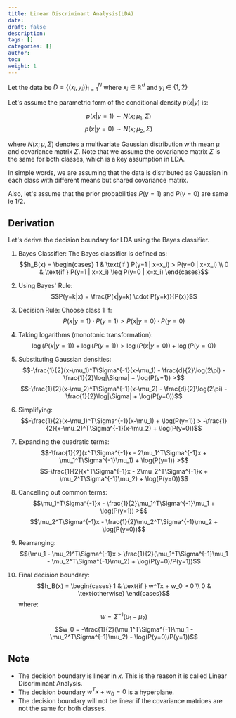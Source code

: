 ```yaml
---
title: Linear Discriminant Analysis(LDA)
date:
draft: false
description:
tags: []
categories: []
author:
toc:
weight: 1
---
```


Let the data be $D = \{(x_i, y_i)\}_{i=1}^N$ where $x_i \in \mathbb{R}^d$ and $y_i \in \{1, 2\}$

Let's assume the parametric form of the conditional density $p(x|y)$ is:

$$p(x|y=1) \sim N(x; \mu_1, \Sigma)$$
$$p(x|y=0) \sim N(x; \mu_2, \Sigma)$$

where $N(x; \mu, \Sigma)$ denotes a multivariate Gaussian distribution with mean $\mu$ and covariance matrix $\Sigma$. Note that we assume the covariance matrix $\Sigma$ is the same for both classes, which is a key assumption in LDA.

In simple words, we are assuming that the data is distributed as Gaussian in each class with different means but shared covariance matrix.

Also, let's assume that the prior probabilities $P(y=1)$ and $P(y=0)$ are same ie $1/2$.

## Derivation
Let's derive the decision boundary for LDA using the Bayes classifier.

1. Bayes Classifier:
   The Bayes classifier is defined as:
   $$h_B(x) = \begin{cases}
       1 & \text{if } P(y=1 | x=x_i) > P(y=0 | x=x_i) \\
       0 & \text{if } P(y=1 | x=x_i) \leq P(y=0 | x=x_i)
   \end{cases}$$

2. Using Bayes' Rule:
   $$P(y=k|x) = \frac{P(x|y=k) \cdot P(y=k)}{P(x)}$$

3. Decision Rule:
   Choose class 1 if:
   $$P(x|y=1) \cdot P(y=1) > P(x|y=0) \cdot P(y=0)$$

4. Taking logarithms (monotonic transformation):
   $$\log(P(x|y=1)) + \log(P(y=1)) > \log(P(x|y=0)) + \log(P(y=0))$$

5. Substituting Gaussian densities:
   $$-\frac{1}{2}(x-\mu_1)^T\Sigma^{-1}(x-\mu_1) - \frac{d}{2}\log(2\pi) - \frac{1}{2}\log|\Sigma| + \log(P(y=1)) >$$
   $$-\frac{1}{2}(x-\mu_2)^T\Sigma^{-1}(x-\mu_2) - \frac{d}{2}\log(2\pi) - \frac{1}{2}\log|\Sigma| + \log(P(y=0))$$

6. Simplifying:
   $$-\frac{1}{2}(x-\mu_1)^T\Sigma^{-1}(x-\mu_1) + \log(P(y=1)) > -\frac{1}{2}(x-\mu_2)^T\Sigma^{-1}(x-\mu_2) + \log(P(y=0))$$

7. Expanding the quadratic terms:
   $$-\frac{1}{2}(x^T\Sigma^{-1}x - 2\mu_1^T\Sigma^{-1}x + \mu_1^T\Sigma^{-1}\mu_1) + \log(P(y=1)) >$$
   $$-\frac{1}{2}(x^T\Sigma^{-1}x - 2\mu_2^T\Sigma^{-1}x + \mu_2^T\Sigma^{-1}\mu_2) + \log(P(y=0))$$

8. Cancelling out common terms:
   $$\mu_1^T\Sigma^{-1}x - \frac{1}{2}\mu_1^T\Sigma^{-1}\mu_1 + \log(P(y=1)) >$$
   $$\mu_2^T\Sigma^{-1}x - \frac{1}{2}\mu_2^T\Sigma^{-1}\mu_2 + \log(P(y=0))$$

9. Rearranging:
   $$(\mu_1 - \mu_2)^T\Sigma^{-1}x > \frac{1}{2}(\mu_1^T\Sigma^{-1}\mu_1 - \mu_2^T\Sigma^{-1}\mu_2) + \log(P(y=0)/P(y=1))$$

10. Final decision boundary:
    $$h_B(x) = \begin{cases}
    1 & \text{if } w^Tx + w_0 > 0 \\
    0 & \text{otherwise}
    \end{cases}$$
    where:
    $$w = \Sigma^{-1}(\mu_1 - \mu_2)$$
    $$w_0 = -\frac{1}{2}(\mu_1^T\Sigma^{-1}\mu_1 - \mu_2^T\Sigma^{-1}\mu_2) - \log(P(y=0)/P(y=1))$$

## Note
- The decision boundary is linear in $x$. This is the reason it is called Linear Discriminant Analysis.
- The decision boundary $w^Tx + w_0 = 0$ is a hyperplane.
- The decision boundary will not be linear if the covariance matrices are not the same for both classes.



